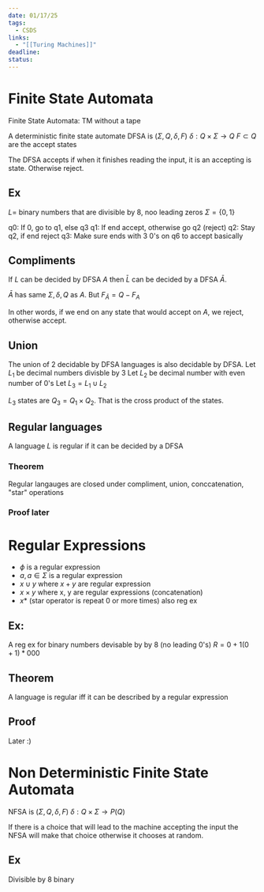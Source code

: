 ```yaml
---
date: 01/17/25
tags:
  - CSDS
links:
  - "[[Turing Machines]]"
deadline: 
status:
---
```

# Finite State Automata
Finite State Automata: TM without a tape

A deterministic finite state automate DFSA is $(\Sigma , Q, \delta , F)$
$\delta : Q\times\Sigma\rightarrow Q$
$F\subset Q$ are the accept states

The DFSA accepts if when it finishes reading the input, it is an accepting is state. Otherwise reject.
## Ex
$L=$ binary numbers that are divisible by $8$, noo leading zeros
$\Sigma = \{0,1\}$

q0: If 0, go to q1, else q3
q1: If end accept, otherwise go q2 (reject)
q2: Stay q2, if end reject
q3: Make sure ends with 3 0's on q6 to accept basically

## Compliments
If $L$ can be decided by DFSA $A$ then $\bar L$ can be decided by a DFSA $\bar A$.

$\bar A$ has same $\Sigma , \delta , Q$ as $A$. But $F_{\bar A}=Q-F_{A}$

In other words, if we end on any state that would accept on $A$, we reject, otherwise accept.

## Union
The union of 2 decidable by DFSA languages is also decidable by DFSA.
Let $L_{1}$ be decimal numbers divisble by 3
Let $L_{2}$ be decimal number with even number of 0's 
Let $L_{3}=L_{1}\cup L_{2}$

$L_3$ states are $Q_{3}=Q_{1}\times Q_{2}$. That is the cross product of the states.

## Regular languages
A language $L$ is regular if it can be decided by a DFSA

### Theorem
Regular langauges are closed under compliment, union, conccatenation, "star" operations

### Proof later

# Regular Expressions
- $\phi$ is a regular expression
- $a, a\in\Sigma$ is a regular expression
- $x\cup y$ where $x+y$ are regular expression
- $x \times y$ where x, y are regular expressions (concatenation)
- $x*$ (star operator is repeat 0 or more times) also reg ex

## Ex:
A reg ex for binary numbers devisable by by 8 (no leading 0's)
$R=0+1(0+1)*000$
## Theorem
A language is regular iff it can be described by a regular expression

## Proof
Later :)

# Non Deterministic Finite State Automata
NFSA is $(\Sigma, Q,\delta, F)$
$\delta : Q\times\Sigma\rightarrow P(Q)$

If there is a choice that will lead to the machine accepting the input the NFSA will make that choice otherwise it chooses at random.
## Ex
Divisible by 8 binary

